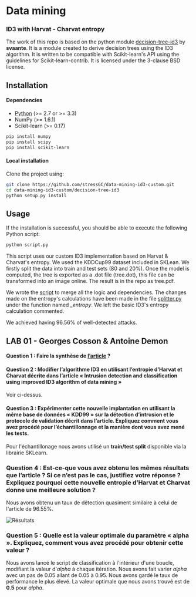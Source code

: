 # Data mining
### ID3 with Harvat - Charvat entropy

The work of this repo is based on the python module [decision-tree-id3](http://https://svaante.github.io/decision-tree-id3 "decision-tree-id3") by **svaante**. It is a module created to derive decision trees using the
ID3 algorithm. It is written to be compatible with Scikit-learn's API
using the guidelines for Scikit-learn-contrib. It is licensed under the
3-clause BSD license.

## Installation

#### Dependencies

- [Python](https://www.python.org/downloads/ "download Python") (>= 2.7 or >= 3.3) 
- NumPy (>= 1.6.1)
- Scikit-learn (>= 0.17)

```bash
pip install numpy
pip install scipy
pip install scikit-learn
```

#### Local installation
Clone the project using:
```bash
git clone https://github.com/stressGC/data-mining-id3-custom.git
cd data-mining-id3-custom/decision-tree-id3
python setup.py install
```

## Usage

If the installation is successful, you should be able to execute the
following Python script:

```bash
python script.py
```

This script uses our custom ID3 implementation based on Harvat & Charvat's entropy. We used the KDDCup99 dataset included in SKLean. We firstly split the data into train and test sets (80 and 20%). Once the model is computed, the tree is exported as a .dot file (tree.dot), this file can be transformed into an image online. The result is in the repo as tree.pdf.

We wrote the [script](https://github.com/stressGC/data-mining-id3-custom/blob/master/decision-tree-id3/script.py "script.py") to merge all the logic and dependencies. The changes made on the entropy's calculations have been made in the file [splitter.py](https://github.com/stressGC/data-mining-id3-custom/blob/master/decision-tree-id3/id3/splitter.py "splitter.py") under the function named *\_entropy*. We left the basic ID3's entropy calculation commented.

We achieved having 96.56% of well-detected attacks.

## LAB 01 - Georges Cosson & Antoine Demon

#### Question 1 :  Faire la synthèse de [l’article](https://github.com/stressGC/data-mining-id3-custom/blob/master/article.pdf "article") ?

#### Question 2 : Modifier l’algorithme ID3 en utilisant l’entropie d’Harvat et Charvat décrite dans l’article « Intrusion detection and classification using improved ID3 algorithm of data mining »

Voir ci-dessus.

#### Question 3 : Expérimenter cette nouvelle implantation en utilisant la même base de données « KDD99 » sur la détection d’intrusion et le protocole de validation décrit dans l’article. Expliquez comment vous avez procédé pour l’échantillonnage et la manière dont vous avez mené les tests.

Pour l'échantillonage nous avons utilisé un **train/test split** disponible via la librairie SKLearn.

### Question 4 : Est-ce-que vous avez obtenu les mêmes résultats que l’article ? Si ce n’est pas le cas, justifiez votre réponse ? Expliquez pourquoi cette nouvelle entropie d’Harvat et Charvat donne une meilleure solution ?

Nous avons obtenu un taux de détection quasiment similaire à celui de l'article de 96.55%.

![Résultats](https://github.com/stressGC/data-mining-id3-custom/blob/master/results.PNG "script results")


### Question 5 : Quelle est la valeur optimale du paramètre « alpha ». Expliquez, comment vous avez procédé pour obtenir cette valeur ?

Nous avons lancé le script de classification à l'intérieur d'une boucle, modifiant la valeur d'*alpha* à chaque itération. Nous avons fait varier *alpha* avec un pas de 0.05 allant de 0.05 à 0.95. Nous avons gardé le taux de performance le plus élevé. La valeur optimale que nous avons trouvé est de **0.5** pour *alpha*.


